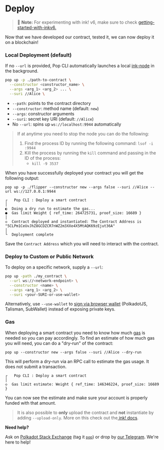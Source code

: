 # Deploy

> 🚀 **Note:** For experimenting with ink! v6, make sure to check [getting-started-with-inkv6.](../welcome/migrating-to-inkv6.md)

Now that we have developed our contract, tested it, we can now deploy it on a blockchain!

### Local Deployment (default)

If no `--url` is provided, Pop CLI automatically launches a local [ink-node](https://github.com/use-ink/ink-node) in the background.

```bash
pop up -p ./path-to-contract \
  --constructor <constructor_name> \
  --args <arg_1> <arg_2> ... \
  --suri //Alice \
```

* `--path`: points to the contract directory
* `--constructor`: method name (default: `new`)
* `--args`: constructor arguments
* `--suri`: secret key URI (default: `//Alice`)
* No `--url`: spins up `ws://localhost:9944` automatically

> If at anytime you need to stop the node you can do the following:
>
> 1. Find the process ID by running the following command: `lsof -i :9944`
> 2. Kill the process by running the `kill` command and passing in the ID of the process:
>    * `kill -9 3537`

When you have successfully deployed your contract you will get the following output:

```
pop up -p ./flipper --constructor new --args false --suri //Alice --url ws://127.0.0.1:9944

┌   Pop CLI : Deploy a smart contract
│
◐  Doing a dry run to estimate the gas...                                                                                                    
●  Gas limit Weight { ref_time: 264725731, proof_size: 16689 }
│  
◇  Contract deployed and instantiated: The Contract Address is "5CLPm1CeUvJhZ8GCDZCR7nWZ2m3XXe4X5MtAQK69zEjut36A"
│
└  Deployment complete
```

Save the `Contract Address` which you will need to interact with the contract.

### Deploy to Custom or Public Network

To deploy on a specific network, supply a `--url`:

```bash
pop up -path ./my_contract \
  --url ws://<network-endpoint> \
  --constructor <name> \
  --args <arg_1> <arg_2> \
  --suri <your-SURI-or-use-wallet> 
```

Alternatively, use `--use-wallet` to [sign via browser wallet](securely-sign-transactions-from-cli.md) (PolkadotJS, Talisman, SubWallet) instead of exposing private keys.

### Gas

When deploying a smart contract you need to know how much [gas](https://use.ink/basics/gas) is needed so you can pay accordingly. To find an estimate of how much gas you will need, you can do a "dry-run" of the contract:

```
pop up --constructor new --args false --suri //Alice --dry-run
```

This will perform a dry-run via an RPC call to estimate the gas usage. It does not submit a transaction.

```
┌   Pop CLI : Deploy a smart contract
│
◇  Gas limit estimate: Weight { ref_time: 146346224, proof_size: 16689 }
```

You can now see the estimate and make sure your account is properly funded with that amount.

> It is also possible to **only** upload the contract and **not** instantiate by adding `--upload-only`. More on this check out the[ ink! docs](https://use.ink/docs/v6/getting-started/deploy-your-contract).

**Need help?**

Ask on [Polkadot Stack Exchange](https://polkadot.stackexchange.com/) (tag it [`pop`](https://substrate.stackexchange.com/tags/pop/info)) or drop by [our Telegram](https://t.me/onpopio). We're here to help!
